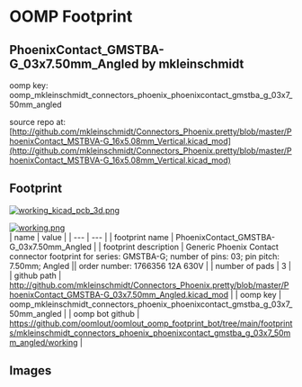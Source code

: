# OOMP Footprint  
## PhoenixContact_GMSTBA-G_03x7.50mm_Angled  by mkleinschmidt  
  
oomp key: oomp_mkleinschmidt_connectors_phoenix_phoenixcontact_gmstba_g_03x7_50mm_angled  
  
source repo at: [http://github.com/mkleinschmidt/Connectors_Phoenix.pretty/blob/master/PhoenixContact_MSTBVA-G_16x5.08mm_Vertical.kicad_mod](http://github.com/mkleinschmidt/Connectors_Phoenix.pretty/blob/master/PhoenixContact_MSTBVA-G_16x5.08mm_Vertical.kicad_mod)  
## Footprint  
  
[![working_kicad_pcb_3d.png](working_kicad_pcb_3d_600.png)](working_kicad_pcb_3d.png)  
  
[![working.png](working_600.png)](working.png)  
| name | value | 
| --- | --- | 
| footprint name | PhoenixContact_GMSTBA-G_03x7.50mm_Angled | 
| footprint description | Generic Phoenix Contact connector footprint for series: GMSTBA-G; number of pins: 03; pin pitch: 7.50mm; Angled || order number: 1766356 12A 630V | 
| number of pads | 3 | 
| github path | http://github.com/mkleinschmidt/Connectors_Phoenix.pretty/blob/master/PhoenixContact_GMSTBA-G_03x7.50mm_Angled.kicad_mod | 
| oomp key | oomp_mkleinschmidt_connectors_phoenix_phoenixcontact_gmstba_g_03x7_50mm_angled | 
| oomp bot github | https://github.com/oomlout/oomlout_oomp_footprint_bot/tree/main/footprints/mkleinschmidt_connectors_phoenix_phoenixcontact_gmstba_g_03x7_50mm_angled/working | 
## Images  
